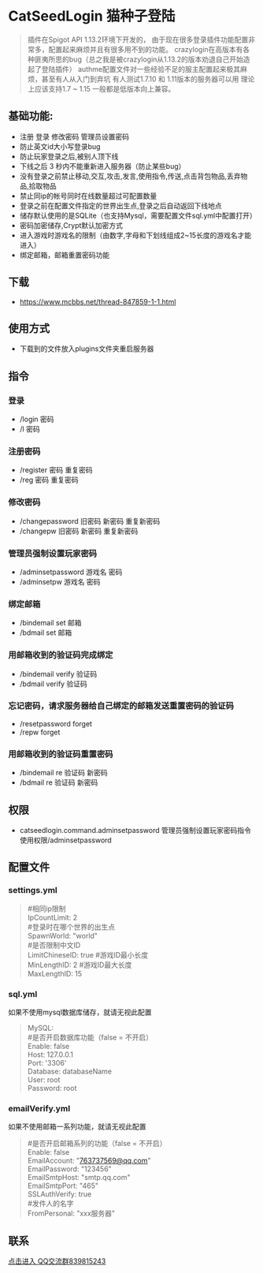 # CatSeedLogin 猫种子登陆
> 插件在Spigot API 1.13.2环境下开发的，
由于现在很多登录插件功能配置非常多，配置起来麻烦并且有很多用不到的功能。
crazylogin在高版本有各种匪夷所思的bug（总之我是被crazylogin从1.13.2的版本劝退自己开始造起了登陆插件）
authme配置文件对一些经验不足的服主配置起来极其麻烦，甚至有人从入门到弃坑
有人测试1.7.10 和 1.11版本的服务器可以用 理论上应该支持1.7 ~ 1.15 一般都是低版本向上兼容。
## 基础功能:
*  注册 登录 修改密码 管理员设置密码
*  防止英文id大小写登录bug
*  防止玩家登录之后,被别人顶下线
*  下线之后 3 秒内不能重新进入服务器（防止某些bug）
*  没有登录之前禁止移动,交互,攻击,发言,使用指令,传送,点击背包物品,丢弃物品,拾取物品
*  禁止同ip的帐号同时在线数量超过可配置数量
*  登录之前在配置文件指定的世界出生点,登录之后自动返回下线地点
*  储存默认使用的是SQLite（也支持Mysql，需要配置文件sql.yml中配置打开）
*  密码加密储存,Crypt默认加密方式
*  进入游戏时游戏名的限制（由数字,字母和下划线组成2~15长度的游戏名才能进入）
*  绑定邮箱，邮箱重置密码功能
## 下载
* https://www.mcbbs.net/thread-847859-1-1.html
## 使用方式
* 下载到的文件放入plugins文件夹重启服务器
## 指令
### 登录
* /login 密码
* /l 密码
### 注册密码
* /register 密码 重复密码
* /reg 密码 重复密码
### 修改密码
* /changepassword 旧密码 新密码 重复新密码
* /changepw 旧密码 新密码 重复新密码
### 管理员强制设置玩家密码
* /adminsetpassword 游戏名 密码
* /adminsetpw 游戏名 密码
### 绑定邮箱
* /bindemail set 邮箱
* /bdmail set 邮箱
### 用邮箱收到的验证码完成绑定
* /bindemail verify 验证码
* /bdmail verify 验证码
### 忘记密码，请求服务器给自己绑定的邮箱发送重置密码的验证码
* /resetpassword forget
* /repw forget
### 用邮箱收到的验证码重置密码
* /bindemail re 验证码 新密码
* /bdmail re 验证码 新密码
## 权限
* catseedlogin.command.adminsetpassword 管理员强制设置玩家密码指令使用权限/adminsetpassword
## 配置文件
### settings.yml
> #相同ip限制<br/>
IpCountLimit: 2<br/>
#登录时在哪个世界的出生点<br/>
SpawnWorld: "world"<br/>
#是否限制中文ID<br/>
LimitChineseID: true
#游戏ID最小长度<br/>
MinLengthID: 2
#游戏ID最大长度<br/>
MaxLengthID: 15
### sql.yml
如果不使用mysql数据库储存，就请无视此配置<br/>
> MySQL:<br/>
#是否开启数据库功能（false = 不开启）<br/>
  Enable: false<br/>
  Host: 127.0.0.1<br/>
  Port: '3306'<br/>
  Database: databaseName<br/>
  User: root<br/>
  Password: root<br/>
### emailVerify.yml 
如果不使用邮箱一系列功能，就请无视此配置<br/>
> #是否开启邮箱系列的功能（false = 不开启）<br/>
Enable: false<br/>
EmailAccount: "763737569@qq.com"<br/>
EmailPassword: "123456"<br/>
EmailSmtpHost: "smtp.qq.com"<br/>
EmailSmtpPort: "465"<br/>
SSLAuthVerify: true<br/>
#发件人的名字<br/>
 FromPersonal: "xxx服务器"<br/>
## 联系
[点击进入 QQ交流群839815243](http://shang.qq.com/wpa/qunwpa?idkey=91199801a9406f659c7add6fb87b03ca071b199b36687c62a3ac51bec2f258a3)
